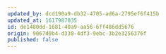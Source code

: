 ```yaml
---
updated_by: dcd190a9-db32-4705-ad6a-2795ef6f415b
updated_at: 1617987035
id: de1480dd-1681-40a9-aa56-6ff486dd5676
origin: 9067d0b4-d330-4df3-9ebc-3b2e3256376f
published: false
---
```

